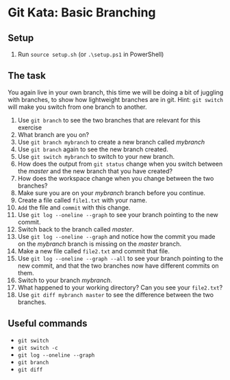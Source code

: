 # Git Kata: Basic Branching

## Setup

1. Run `source setup.sh` (or `.\setup.ps1` in PowerShell)

## The task

You again live in your own branch, this time we will be doing a bit of juggling with branches, to show how lightweight branches are in git.
Hint: `git switch` will make you switch from one branch to another.

1. Use `git branch` to see the two branches that are relevant for this exercise
2. What branch are you on?
3. Use `git branch mybranch` to create a new branch called _mybranch_
4. Use `git branch` again to see the new branch created.
5. Use `git switch mybranch` to switch to your new branch.
6. How does the output from `git status` change when you switch between the _master_ and the new branch that you have created?
7. How does the workspace change when you change between the two branches?
8. Make sure you are on your _mybranch_ branch before you continue.
9. Create a file called `file1.txt` with your name.
10. `Add` the file and `commit` with this change.
11. Use `git log --oneline --graph` to see your branch pointing to the new commit.
12. Switch back to the branch called _master_.
13. Use `git log --oneline --graph` and notice how the commit you made on the _mybranch_ branch is missing on the _master_ branch.
14. Make a new file called `file2.txt` and commit that file.
15. Use `git log --oneline --graph --all` to see your branch pointing to the new commit, and that the two branches now have different commits on them.
16. Switch to your branch _mybranch_.
17. What happened to your working directory? Can you see your `file2.txt`?
18. Use `git diff mybranch master` to see the difference between the two branches.

## Useful commands

- `git switch`
- `git switch -c`
- `git log --oneline --graph`
- `git branch`
- `git diff`

